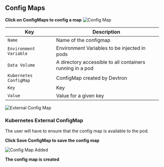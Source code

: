 ## Config Maps
**Click on ConfigMaps to config a map**
![Config Map](/config.PNG "Create config map")

Key  | Description
-----|-----
`Name` | Name of the configmap
`Environment Variable` | Environment Variables to be injected in pods
`Data Volume` | A directory accessible to all containers running in a pod
`Kubernetes ConfigMap` | ConfigMap created by Devtron
`Key` | Key 
`Value` | Value for a given key

![External Config Map](/extconfig.PNG "Create config map")

### Kubernetes External ConfigMap
The user will have to ensure that the config map is available to the pod.

**Click Save ConfigMap to save the config map**


![Config Map Added](/configmapadded.PNG "Config Map is added")

**The config map is created**


